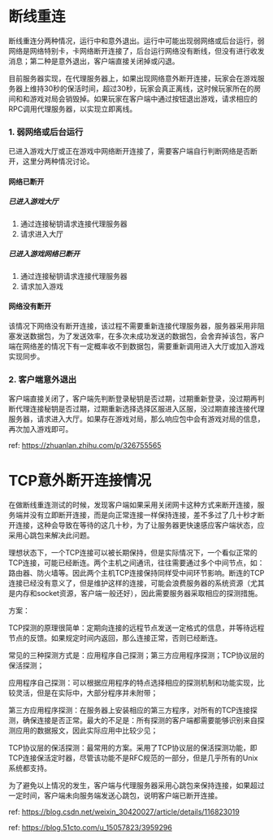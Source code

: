 # 断线重连

断线重连分两种情况，运行中和意外退出。运行中可能出现弱网络或后台运行，弱网络是网络特别卡，卡网络断开连接了，后台运行网络没有断线，但没有进行收发消息；第二种是意外退出，客户端直接关闭掉或闪退。

目前服务器实现，在代理服务器上，如果出现网络意外断开连接，玩家会在游戏服务器上维持30秒的保活时间，超过30秒，玩家会真正离线，这时候玩家所在的房间和和游戏对局会销毁掉。如果玩家在客户端中通过按钮退出游戏，请求相应的RPC调用代理服务器，以实现立即离线。



### 1. 弱网络或后台运行 

已进入游戏大厅或正在游戏中网络断开连接了，需要客户端自行判断网络是否断开，这里分两种情况讨论。

#### 网络已断开

##### 已进入游戏大厅

1. 通过连接秘钥请求连接代理服务器
2. 请求进入大厅

##### 已进入游戏网络已断开

1. 通过连接秘钥请求连接代理服务器
2. 请求加入游戏



#### 网络没有断开

该情况下网络没有断开连接，该过程不需要重新连接代理服务器，服务器采用非阻塞发送数据包，为了发送效率，在多次未成功发送的数据包，会舍弃掉该包，客户端在网络差的情况下有一定概率收不到数据包，需要重新调用进入大厅或加入游戏实现同步。



### 2. 客户端意外退出

客户端直接关闭了，客户端先判断登录秘钥是否过期，过期重新登录，没过期再判断代理连接秘钥是否过期，过期重新选择选择区服进入区服，没过期直接连接代理服务器，请求进入大厅。如果存在游戏对局，那么响应包中会有游戏对局的信息，再次加入游戏即可。



ref: https://zhuanlan.zhihu.com/p/326755565



# TCP意外断开连接情况

在做断线重连测试的时候，发现客户端如果采用关闭网卡这种方式来断开连接，服务端并没有立即断开连接，而是向正常连接一样保持连接，差不多过了几十秒才断开连接，这种会导致在等待的这几十秒，为了让服务器更快速感应客户端状态，应采用心跳包来解决此问题。



理想状态下，一个TCP连接可以被长期保持，但是实际情况下，一个看似正常的TCP连接，可能已经断连。两个主机之间通讯，往往需要通过多个中间节点，如：路由器、防火墙等。因此两个主机TCP连接保持同样受中间环节影响。断连的TCP连接已经没有意义了，但是维护这样的连接，可能会浪费服务器的系统资源（尤其是内存和socket资源，客户端一般还好），因此需要服务器采取相应的探测措施。



方案：

TCP探测的原理很简单：定期向连接的远程节点发送一定格式的信息，并等待远程节点的反馈。如果规定时间内返回，那么连接正常，否则已经断连。

常见的三种探测方式是：应用程序自己探测；第三方应用程序探测；TCP协议层的保活探测；

应用程序自己探测：可以根据应用程序的特点选择相应的探测机制和功能实现，比较灵活，但是在实际中，大部分程序并未附带；

第三方应用程序探测：在服务器上安装相应的第三方程序，对所有的TCP连接探测，确保连接是否正常。最大的不足是：所有探测的客户端都需要能够识别来自探测应用的数据报文，因此实际应用中比较少见；

TCP协议层的保活探测：最常用的方案。采用了TCP协议层的保活探测功能，即TCP连接保活定时器，尽管该功能不是RFC规范的一部分，但是几乎所有的Unix系统都支持。



为了避免以上情况的发生，客户端与代理服务器采用心跳包来保持连接，如果超过一定时间，客户端未向服务端发送心跳包，说明客户端已断开连接。

ref: https://blog.csdn.net/weixin_30420027/article/details/116823019

ref: https://blog.51cto.com/u_15057823/3959296



